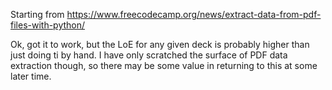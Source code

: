 Starting from https://www.freecodecamp.org/news/extract-data-from-pdf-files-with-python/

Ok, got it to work, but the LoE for any given deck is probably higher than just doing ti by hand. I have only scratched the surface of PDF data extraction though, so there may be some value in returning to this at some later time.
